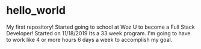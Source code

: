 # hello_world
My first repository!
Started going to school at Woz U to become a Full Stack Developer!
Started on 11/18/2019
Its a 33 week program.
I'm going to have to work like 4 or more hours 6 days a week to accomplish my goal.

